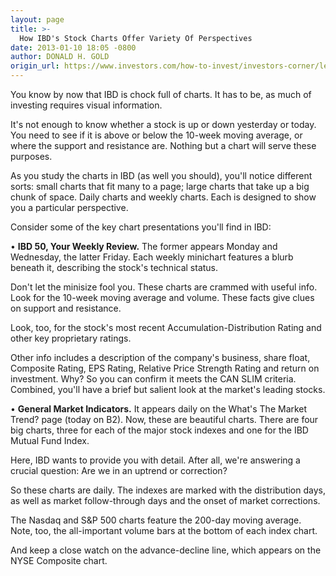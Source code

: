```yaml
---
layout: page
title: >-
  How IBD's Stock Charts Offer Variety Of Perspectives
date: 2013-01-10 18:05 -0800
author: DONALD H. GOLD
origin_url: https://www.investors.com/how-to-invest/investors-corner/learn-to-use-different-stock-charts/
---
```


You know by now that IBD is chock full of charts. It has to be, as much of investing requires visual information.

It's not enough to know whether a stock is up or down yesterday or today. You need to see if it is above or below the 10-week moving average, or where the support and resistance are. Nothing but a chart will serve these purposes.

As you study the charts in IBD (as well you should), you'll notice different sorts: small charts that fit many to a page; large charts that take up a big chunk of space. Daily charts and weekly charts. Each is designed to show you a particular perspective.

Consider some of the key chart presentations you'll find in IBD:

• **IBD 50, Your Weekly Review.** The former appears Monday and Wednesday, the latter Friday. Each weekly minichart features a blurb beneath it, describing the stock's technical status.

Don't let the minisize fool you. These charts are crammed with useful info. Look for the 10-week moving average and volume. These facts give clues on support and resistance.

Look, too, for the stock's most recent Accumulation-Distribution Rating and other key proprietary ratings.

Other info includes a description of the company's business, share float, Composite Rating, EPS Rating, Relative Price Strength Rating and return on investment. Why? So you can confirm it meets the CAN SLIM criteria. Combined, you'll have a brief but salient look at the market's leading stocks.

• **General Market Indicators.** It appears daily on the What's The Market Trend? page (today on B2). Now, these are beautiful charts. There are four big charts, three for each of the major stock indexes and one for the IBD Mutual Fund Index.

Here, IBD wants to provide you with detail. After all, we're answering a crucial question: Are we in an uptrend or correction?

So these charts are daily. The indexes are marked with the distribution days, as well as market follow-through days and the onset of market corrections.

The Nasdaq and S&P 500 charts feature the 200-day moving average. Note, too, the all-important volume bars at the bottom of each index chart.

And keep a close watch on the advance-decline line, which appears on the NYSE Composite chart.
